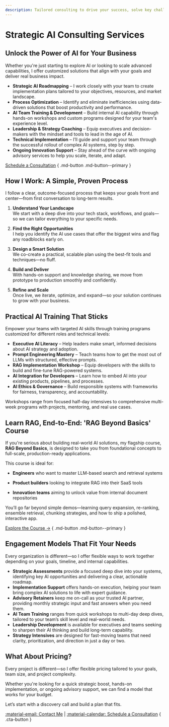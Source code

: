 ```yaml
---
description: Tailored consulting to drive your success, solve key challenges, and accelerate growth.
---
```


# Strategic AI Consulting Services

## Unlock the Power of AI for Your Business

Whether you're just starting to explore AI or looking to scale advanced capabilities, I offer customized solutions that align with your goals and deliver real business impact.

- **Strategic AI Roadmapping** – I work closely with your team to create implementation plans tailored to your objectives, resources, and market landscape.
- **Process Optimization** – Identify and eliminate inefficiencies using data-driven solutions that boost productivity and performance.
- **AI Team Training & Development** – Build internal AI capability through hands-on workshops and custom programs designed for your team's experience level.
- **Leadership & Strategy Coaching** – Equip executives and decision-makers with the mindset and tools to lead in the age of AI.
- **Technical Implementation** – I’ll guide and support your team through the successful rollout of complex AI systems, step by step.
- **Ongoing Innovation Support** – Stay ahead of the curve with ongoing advisory services to help you scale, iterate, and adapt.

[Schedule a Consultation](./book-a-call.md) { .md-button .md-button--primary }

## How I Work: A Simple, Proven Process

I follow a clear, outcome-focused process that keeps your goals front and center—from first conversation to long-term results.

1. **Understand Your Landscape**  
We start with a deep dive into your tech stack, workflows, and goals—so we can tailor everything to your specific needs.

2. **Find the Right Opportunities**  
I help you identify the AI use cases that offer the biggest wins and flag any roadblocks early on.

3. **Design a Smart Solution**  
We co-create a practical, scalable plan using the best-fit tools and techniques—no fluff.

4. **Build and Deliver**  
With hands-on support and knowledge sharing, we move from prototype to production smoothly and confidently.

5. **Refine and Scale**  
Once live, we iterate, optimize, and expand—so your solution continues to grow with your business.

## Practical AI Training That Sticks

Empower your teams with targeted AI skills through training programs customized for different roles and technical levels:

- **Executive AI Literacy** – Help leaders make smart, informed decisions about AI strategy and adoption.
- **Prompt Engineering Mastery** – Teach teams how to get the most out of LLMs with structured, effective prompts.
- **RAG Implementation Workshop** – Equip developers with the skills to build and fine-tune RAG-powered systems.
- **AI Integration for Developers** – Learn how to embed AI into your existing products, pipelines, and processes.
- **AI Ethics & Governance** – Build responsible systems with frameworks for fairness, transparency, and accountability.

Workshops range from focused half-day intensives to comprehensive multi-week programs with projects, mentoring, and real use cases.

## Learn RAG, End-to-End: 'RAG Beyond Basics' Course

If you're serious about building real-world AI solutions, my flagship course, **RAG Beyond Basics**, is designed to take you from foundational concepts to full-scale, production-ready applications.

This course is ideal for:

- **Engineers** who want to master LLM-based search and retrieval systems
    
- **Product builders** looking to integrate RAG into their SaaS tools
    
- **Innovation teams** aiming to unlock value from internal document repositories
    

You’ll go far beyond simple demos—learning query expansion, re-ranking, ensemble retrieval, chunking strategies, and how to ship a polished, interactive app.

[Explore the Course →](https://prompt-s-site.thinkific.com/courses/rag) { .md-button .md-button--primary }

## Engagement Models That Fit Your Needs

Every organization is different—so I offer flexible ways to work together depending on your goals, timeline, and internal capabilities.

- **Strategic Assessments** provide a focused deep dive into your systems, identifying key AI opportunities and delivering a clear, actionable roadmap.
- **Implementation Support** offers hands-on execution, helping your team bring complex AI solutions to life with expert guidance.
- **Advisory Retainers** keep me on-call as your trusted AI partner, providing monthly strategic input and fast answers when you need them.
- **AI Team Training** ranges from quick workshops to multi-day deep dives, tailored to your team’s skill level and real-world needs.
- **Leadership Development** is available for executives and teams seeking to sharpen their AI thinking and build long-term capability.
- **Strategy Intensives** are designed for fast-moving teams that need clarity, prioritization, and direction in just a day or two.

## What About Pricing?

Every project is different—so I offer flexible pricing tailored to your goals, team size, and project complexity.

Whether you're looking for a quick strategic boost, hands-on implementation, or ongoing advisory support, we can find a model that works for your budget.

Let’s start with a discovery call and build a plan that fits.

[:material-email: Contact Me](mailto:contact@engineerprompt.com) |
[:material-calendar: Schedule a Consultation](./book-a-call.md) { .cta-button }
